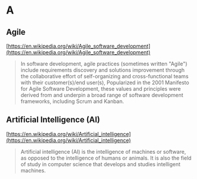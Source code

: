 # A

## Agile

[https://en.wikipedia.org/wiki/Agile_software_development](https://en.wikipedia.org/wiki/Agile_software_development)

> In software development, agile practices (sometimes written "Agile") include requirements discovery and solutions improvement through the collaborative effort of self-organizing and cross-functional teams with their customer(s)/end user(s), Popularized in the 2001 Manifesto for Agile Software Development, these values and principles were derived from and underpin a broad range of software development frameworks, including Scrum and Kanban.

## Artificial Intelligence (AI)

[https://en.wikipedia.org/wiki/Artificial_intelligence](https://en.wikipedia.org/wiki/Artificial_intelligence)

> Artificial intelligence (AI) is the intelligence of machines or software, as opposed to the intelligence of humans or animals. It is also the field of study in computer science that develops and studies intelligent machines.
